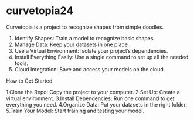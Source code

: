# curvetopia24
Curvetopia is a project to recognize shapes from simple doodles.

1. Identify Shapes: Train a model to recognize basic shapes.
2. Manage Data: Keep your datasets in one place.
3. Use a Virtual Environment: Isolate your project’s dependencies.
4. Install Everything Easily: Use a single command to set up all the needed tools.
5. Cloud Integration: Save and access your models on the cloud.
   
How to Get Started

1.Clone the Repo: Copy the project to your computer.
2.Set Up: Create a virtual environment.
3.Install Dependencies: Run one command to get everything you need.
4.Organize Data: Put your datasets in the right folder.
5.Train Your Model: Start training and testing your model.
